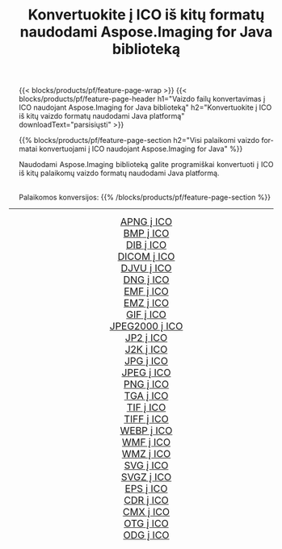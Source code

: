 ﻿---
title: Konvertuokite į ICO iš kitų formatų naudodami Aspose.Imaging for Java biblioteką 
weight: 3920
url: /lt/java/conversion/to/ico/ 
lang: lt
langdirlevel: 2
locales: zh-hans,ja,it,ru,de,es,fr,nl,id,lt,pl,pt,vi,tr,ko,zh-hant,ar,hi,th,sv,cs,uk,he
description: Naudodami Aspose.Imaging galite konvertuoti į ICO iš kitų formatų naudodami Java
---

{{< blocks/products/pf/feature-page-wrap >}}
{{< blocks/products/pf/feature-page-header h1="Vaizdo failų konvertavimas į ICO naudojant Aspose.Imaging for Java biblioteką" h2="Konvertuokite į ICO iš kitų vaizdo formatų naudodami Java platformą" downloadText="parsisiųsti" >}}


{{% blocks/products/pf/feature-page-section  h2="Visi palaikomi vaizdo formatai konvertuojami į ICO naudojant Aspose.Imaging for Java" %}}
<p align=justify>Naudodami Aspose.Imaging biblioteką galite programiškai konvertuoti į ICO iš kitų palaikomų vaizdo formatų naudodami Java platformą.</p>
<br/>
Palaikomos konversijos:
{{% /blocks/products/pf/feature-page-section %}}
<div class="container-fluid productfamilypage bg-gray">
    <div class="convertypes bg-gray agp-content section">
        <div class="container">
		<hr style="margin-left:-20px;"/>
		<div class="row other-converters" style="gap: 10px;font-size: 19px;text-align:center;">
		    <div class='col-md-2 other-converter remove-lp remove-rp'><a href="/imaging/lt/java/conversion/apng-to-ico/" style="padding:15px;">APNG į ICO</a></div>
<div class='col-md-2 other-converter remove-lp remove-rp'><a href="/imaging/lt/java/conversion/bmp-to-ico/" style="padding:15px;">BMP į ICO</a></div>
<div class='col-md-2 other-converter remove-lp remove-rp'><a href="/imaging/lt/java/conversion/dib-to-ico/" style="padding:15px;">DIB į ICO</a></div>
<div class='col-md-2 other-converter remove-lp remove-rp'><a href="/imaging/lt/java/conversion/dicom-to-ico/" style="padding:15px;">DICOM į ICO</a></div>
<div class='col-md-2 other-converter remove-lp remove-rp'><a href="/imaging/lt/java/conversion/djvu-to-ico/" style="padding:15px;">DJVU į ICO</a></div>
<div class='col-md-2 other-converter remove-lp remove-rp'><a href="/imaging/lt/java/conversion/dng-to-ico/" style="padding:15px;">DNG į ICO</a></div>
<div class='col-md-2 other-converter remove-lp remove-rp'><a href="/imaging/lt/java/conversion/emf-to-ico/" style="padding:15px;">EMF į ICO</a></div>
<div class='col-md-2 other-converter remove-lp remove-rp'><a href="/imaging/lt/java/conversion/emz-to-ico/" style="padding:15px;">EMZ į ICO</a></div>
<div class='col-md-2 other-converter remove-lp remove-rp'><a href="/imaging/lt/java/conversion/gif-to-ico/" style="padding:15px;">GIF į ICO</a></div>
<div class='col-md-2 other-converter remove-lp remove-rp'><a href="/imaging/lt/java/conversion/jpeg2000-to-ico/" style="padding:15px;">JPEG2000 į ICO</a></div>
<div class='col-md-2 other-converter remove-lp remove-rp'><a href="/imaging/lt/java/conversion/jp2-to-ico/" style="padding:15px;">JP2 į ICO</a></div>
<div class='col-md-2 other-converter remove-lp remove-rp'><a href="/imaging/lt/java/conversion/j2k-to-ico/" style="padding:15px;">J2K į ICO</a></div>
<div class='col-md-2 other-converter remove-lp remove-rp'><a href="/imaging/lt/java/conversion/jpg-to-ico/" style="padding:15px;">JPG į ICO</a></div>
<div class='col-md-2 other-converter remove-lp remove-rp'><a href="/imaging/lt/java/conversion/jpeg-to-ico/" style="padding:15px;">JPEG į ICO</a></div>
<div class='col-md-2 other-converter remove-lp remove-rp'><a href="/imaging/lt/java/conversion/png-to-ico/" style="padding:15px;">PNG į ICO</a></div>
<div class='col-md-2 other-converter remove-lp remove-rp'><a href="/imaging/lt/java/conversion/tga-to-ico/" style="padding:15px;">TGA į ICO</a></div>
<div class='col-md-2 other-converter remove-lp remove-rp'><a href="/imaging/lt/java/conversion/tif-to-ico/" style="padding:15px;">TIF į ICO</a></div>
<div class='col-md-2 other-converter remove-lp remove-rp'><a href="/imaging/lt/java/conversion/tiff-to-ico/" style="padding:15px;">TIFF į ICO</a></div>
<div class='col-md-2 other-converter remove-lp remove-rp'><a href="/imaging/lt/java/conversion/webp-to-ico/" style="padding:15px;">WEBP į ICO</a></div>
<div class='col-md-2 other-converter remove-lp remove-rp'><a href="/imaging/lt/java/conversion/wmf-to-ico/" style="padding:15px;">WMF į ICO</a></div>
<div class='col-md-2 other-converter remove-lp remove-rp'><a href="/imaging/lt/java/conversion/wmz-to-ico/" style="padding:15px;">WMZ į ICO</a></div>
<div class='col-md-2 other-converter remove-lp remove-rp'><a href="/imaging/lt/java/conversion/svg-to-ico/" style="padding:15px;">SVG į ICO</a></div>
<div class='col-md-2 other-converter remove-lp remove-rp'><a href="/imaging/lt/java/conversion/svgz-to-ico/" style="padding:15px;">SVGZ į ICO</a></div>
<div class='col-md-2 other-converter remove-lp remove-rp'><a href="/imaging/lt/java/conversion/eps-to-ico/" style="padding:15px;">EPS į ICO</a></div>
<div class='col-md-2 other-converter remove-lp remove-rp'><a href="/imaging/lt/java/conversion/cdr-to-ico/" style="padding:15px;">CDR į ICO</a></div>
<div class='col-md-2 other-converter remove-lp remove-rp'><a href="/imaging/lt/java/conversion/cmx-to-ico/" style="padding:15px;">CMX į ICO</a></div>
<div class='col-md-2 other-converter remove-lp remove-rp'><a href="/imaging/lt/java/conversion/otg-to-ico/" style="padding:15px;">OTG į ICO</a></div>
<div class='col-md-2 other-converter remove-lp remove-rp'><a href="/imaging/lt/java/conversion/odg-to-ico/" style="padding:15px;">ODG į ICO</a></div>
                </div>
        </div>
    </div>
</div>
<br/>

